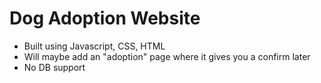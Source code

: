 # Dog Adoption Website

* Built using Javascript, CSS, HTML
* Will maybe add an "adoption" page where it gives you a confirm later
* No DB support